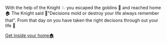 With the help of the Knight ♘ you escaped the goblins 👺 and reached home🏠 The Knight said 📜"Decisions mold or destroy your life always remember that". From that day on you have taken the right decisons through out your life 💓

[Get inside your home🏠](4.md)